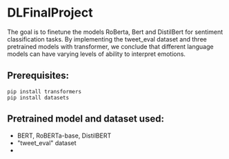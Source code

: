 # DLFinalProject
The goal is to finetune the models RoBerta, Bert and DistilBert for sentiment classification tasks. By implementing the tweet_eval dataset and three pretrained models with transformer, we conclude that different language models can have varying levels of ability to interpret emotions.

## Prerequisites:
```
pip install transformers
pip install datasets
```

## Pretrained model and dataset used:
* BERT, RoBERTa-base, DistilBERT
* "tweet_eval" dataset
* 

